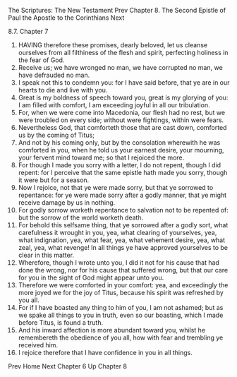 The Scriptures: The New Testament
Prev
Chapter 8. The Second Epistle of Paul the Apostle to the Corinthians
Next

8.7. Chapter 7
1. HAVING therefore these promises, dearly beloved, let us cleanse ourselves from all filthiness of the flesh and spirit, perfecting holiness in the fear of God.
2. Receive us; we have wronged no man, we have corrupted no man, we have defrauded no man.
3. I speak not this to condemn you: for I have said before, that ye are in our hearts to die and live with you.
4. Great is my boldness of speech toward you, great is my glorying of you: I am filled with comfort, I am exceeding joyful in all our tribulation.
5. For, when we were come into Macedonia, our flesh had no rest, but we were troubled on every side; without were fightings, within were fears.
6. Nevertheless God, that comforteth those that are cast down, comforted us by the coming of Titus;
7. And not by his coming only, but by the consolation wherewith he was comforted in you, when he told us your earnest desire, your mourning, your fervent mind toward me; so that I rejoiced the more.
8. For though I made you sorry with a letter, I do not repent, though I did repent: for I perceive that the same epistle hath made you sorry, though it were but for a season.
9. Now I rejoice, not that ye were made sorry, but that ye sorrowed to repentance: for ye were made sorry after a godly manner, that ye might receive damage by us in nothing.
10. For godly sorrow worketh repentance to salvation not to be repented of: but the sorrow of the world worketh death.
11. For behold this selfsame thing, that ye sorrowed after a godly sort, what carefulness it wrought in you, yea, what clearing of yourselves, yea, what indignation, yea, what fear, yea, what vehement desire, yea, what zeal, yea, what revenge! In all things ye have approved yourselves to be clear in this matter.
12. Wherefore, though I wrote unto you, I did it not for his cause that had done the wrong, nor for his cause that suffered wrong, but that our care for you in the sight of God might appear unto you.
13. Therefore we were comforted in your comfort: yea, and exceedingly the more joyed we for the joy of Titus, because his spirit was refreshed by you all.
14. For if I have boasted any thing to him of you, I am not ashamed; but as we spake all things to you in truth, even so our boasting, which I made before Titus, is found a truth.
15. And his inward affection is more abundant toward you, whilst he remembereth the obedience of you all, how with fear and trembling ye received him.
16. I rejoice therefore that I have confidence in you in all things.

Prev
Home
Next
Chapter 6
Up
Chapter 8

